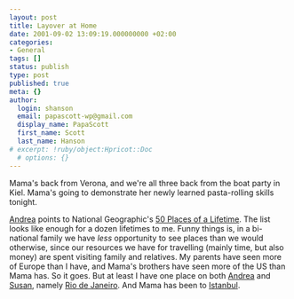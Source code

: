```yaml
---
layout: post
title: Layover at Home
date: 2001-09-02 13:09:19.000000000 +02:00
categories:
- General
tags: []
status: publish
type: post
published: true
meta: {}
author:
  login: shanson
  email: papascott-wp@gmail.com
  display_name: PapaScott
  first_name: Scott
  last_name: Hanson
# excerpt: !ruby/object:Hpricot::Doc
  # options: {}
---
```

<p>Mama's back from Verona, and we're all three back from the boat party in Kiel. Mama's going to demonstrate her newly learned pasta-rolling skills tonight.</p>
<p><a href="http://andrea.editthispage.com/2001/09/01">Andrea</a> points to National Geographic's <a href="http://www.nationalgeographic.com/traveler/index50.html">50 Places of a Lifetime</a>. The list looks like enough for a dozen lifetimes to me. Funny things is, in a bi-national family we have <i>less</i> opportunity to see places than we would otherwise, since our resources we have for travelling (mainly time, but also money) are spent visiting family and relatives. My parents have seen more of Europe than I have, and Mama's brothers have seen more of the US than Mama has. So it goes. But at least I have one place on both <a href="http://andrea.editthispage.com">Andrea</a> and <a href="http://www.2020hindsight.org/">Susan</a>, namely <a href="http://www.ipanema.com/">Rio de Janeiro</a>. And Mama has been to <a href="http://www.istanbulcityguide.com/">Istanbul</a>.</p>
